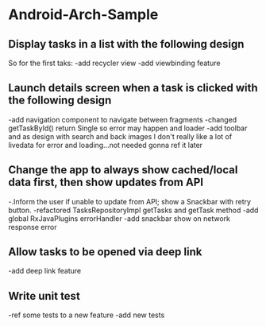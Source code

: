 # Android-Arch-Sample

## Display tasks in a list with the following design
So for the first taks:
 -add recycler view
 -add viewbinding feature

## Launch details screen when a task is clicked with the following design
 -add navigation component to navigate between fragments
 -changed getTaskById() return Single so error may happen and loader
 -add toolbar and as design with search and back images
 I don't really like a lot of livedata for error and loading...not needed gonna ref it later

## Change the app to always show cached/local data first, then show updates from API
-.Inform the user if unable to update from API; show a Snackbar with retry button.
 -refactored TasksRepositoryImpl getTasks and getTask method
 -add global RxJavaPlugins errorHandler
 -add snackbar show on network response error

## Allow tasks to be opened via deep link
 -add deep link feature

## Write unit test
 -ref some tests to a new feature
 -add new tests
